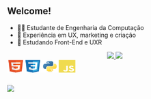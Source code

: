 ## Welcome!

- 👩‍💻 Estudante de Engenharia da Computação
- 💫 Experiência em UX, marketing e criação
- 🌱 Estudando Front-End e UXR

<div align="center">
  <a href="https://github.com/juliasas">
  <img height="150em" src="https://github-readme-stats.vercel.app/api?username=juliasas&show_icons=true&theme=dracula&include_all_commits=true&count_private=true"/>
  <img height="150em" src="https://github-readme-stats.vercel.app/api/top-langs/?username=juliasas&layout=compact&langs_count=7&theme=dracula"/>
</div>

<div style="display: flex; flex-direction: row;"><br>
  <img alt="HTML" height="30" width="40" src="https://raw.githubusercontent.com/devicons/devicon/master/icons/html5/html5-original.svg">
  <img alt="CSS" height="30" width="40" src="https://raw.githubusercontent.com/devicons/devicon/master/icons/css3/css3-original.svg">
  <img alt="Python" height="30" width="40" src="https://raw.githubusercontent.com/devicons/devicon/master/icons/python/python-original.svg">
  <img alt="Js" height="30" width="40" src="https://raw.githubusercontent.com/devicons/devicon/master/icons/javascript/javascript-plain.svg">
</div>
  
  ##
 
<div> 
  <a href="https://www.linkedin.com/in/julia-araujo-287631173/" target="_blank"><img src="https://img.shields.io/badge/-LinkedIn-%230077B5?style=for-the-badge&logo=linkedin&logoColor=white" target="_blank"></a> 

</div>
